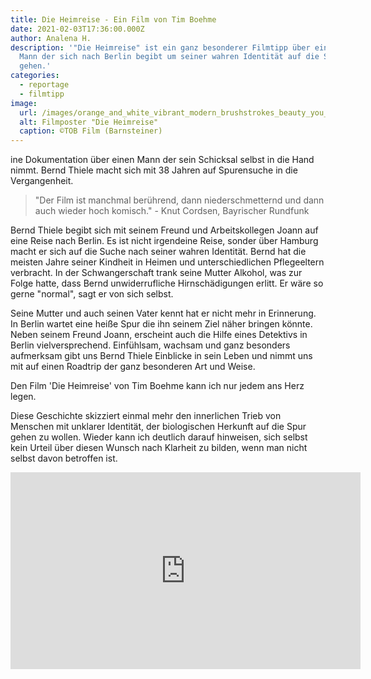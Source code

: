 ```yaml
---
title: Die Heimreise - Ein Film von Tim Boehme
date: 2021-02-03T17:36:00.000Z
author: Analena H.
description: '"Die Heimreise" ist ein ganz besonderer Filmtipp über einen jungen
  Mann der sich nach Berlin begibt um seiner wahren Identität auf die Spur zu
  gehen.'
categories:
  - reportage
  - filmtipp
image:
  url: /images/orange_and_white_vibrant_modern_brushstrokes_beauty_you_tube_thumbnail_2_7a0a389d9f.png
  alt: Filmposter "Die Heimreise"
  caption: ©TOB Film (Barnsteiner)
---
```

ine Dokumentation über einen Mann der sein Schicksal selbst in die Hand nimmt. Bernd Thiele macht sich mit 38 Jahren auf Spurensuche in die Vergangenheit.

> "Der Film ist manchmal berührend, dann niederschmetternd und dann auch wieder hoch komisch." - Knut Cordsen, Bayrischer Rundfunk

Bernd Thiele begibt sich mit seinem Freund und Arbeitskollegen Joann auf eine Reise nach Berlin. Es ist nicht irgendeine Reise, sonder über Hamburg macht er sich auf die Suche nach seiner wahren Identität. Bernd hat die meisten Jahre seiner Kindheit in Heimen und unterschiedlichen Pflegeeltern verbracht. In der Schwangerschaft trank seine Mutter Alkohol, was zur Folge hatte, dass Bernd unwiderrufliche Hirnschädigungen erlitt. Er wäre so gerne "normal", sagt er von sich selbst.

Seine Mutter und auch seinen Vater kennt hat er nicht mehr in Erinnerung. In Berlin wartet eine heiße Spur die ihn seinem Ziel näher bringen könnte. Neben seinem Freund Joann, erscheint auch die Hilfe eines Detektivs in Berlin vielversprechend. Einfühlsam, wachsam und ganz besonders aufmerksam gibt uns Bernd Thiele Einblicke in sein Leben und nimmt uns mit auf einen Roadtrip der ganz besonderen Art und Weise.

Den Film 'Die Heimreise' von Tim Boehme kann ich nur jedem ans Herz legen.

Diese Geschichte skizziert einmal mehr den innerlichen Trieb von Menschen mit unklarer Identität, der biologischen Herkunft auf die Spur gehen zu wollen. Wieder kann ich deutlich darauf hinweisen, sich selbst kein Urteil über diesen Wunsch nach Klarheit zu bilden, wenn man nicht selbst davon betroffen ist.

<iframe width="560" height="315" src="https://www.youtube.com/embed/Oq-tvCoscN0" title="Die Heimreise - Auf der Suche nach der Vergangenheit | NDR Dokfilm | NDR Doku" frameborder="0" allow="accelerometer; autoplay; clipboard-write; encrypted-media; gyroscope; picture-in-picture; web-share" referrerpolicy="strict-origin-when-cross-origin" allowfullscreen></iframe>
